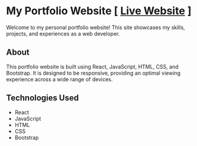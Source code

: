 # My Portfolio Website [ [Live Website](https://personal-portfolio-eight-olive-27.vercel.app/) ]

Welcome to my personal portfolio website! This site showcases my skills, projects, and experiences as a web developer.

## About
This portfolio website is built using React, JavaScript, HTML, CSS, and Bootstrap. It is designed to be responsive, providing an optimal viewing experience across a wide range of devices.

## Technologies Used
- React
- JavaScript
- HTML
- CSS
- Bootstrap

